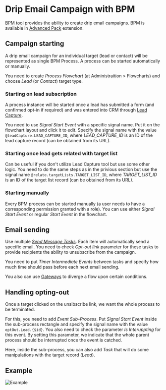 # Drip Email Campaign with BPM

[BPM tool](bpm.md) provides the ability to create drip email campaigns. BPM is available in [Advanced Pack](https://www.espocrm.com/extensions/advanced-pack/) extension.

## Campaign starting 

A drip email campaign for an individual target (lead or contact) will be represented as single BPM Process. A process can be started automatically or manually.

You need to create *Process Flowchart* (at Administraition > Flowcharts) and choose *Lead* (or *Contact*) target type.

### Starting on lead subscription

A process instance will be started once a lead has submitted a form (and confirmed opt-in if required) and was entered into CRM through [Lead Capture](web-to-lead.md). 

You need to use *Signal Start Event* with a specific signal name. Put it on the flowchart layout and click it to edit. Specify the signal name with the value `@leadCapture.LEAD_CAPTURE_ID`, where *LEAD_CAPTURE_ID* is an ID of the lead capture record (can be obtained from its URL).

### Starting once lead gets related with target list

Can be useful if you don't utilize Lead Capture tool but use some other logic. You need to do the same steps as in the privious section but use the signal name `@relate.targetLists.TARGET_LIST_ID`, where *TARGET_LIST_ID* is an ID of the target list record (can be obtained from its URL).

### Starting manually

Every BPM process can be started manually (a user needs to have a corresponding permission granted with a role). You can use either *Signal Start Event* or regular *Start Event* in the flowchart.

## Email sending

Use multiple *[Send Message Tasks](bpm-activities.md#user-content-send-message-task)*. Each item will automatically send a specific email. You need to check *Opt-out link* parameter for these tasks to provide recipients the ability to unsubscribe from the campaign.

You need to put *Timer Intermediate Events* between tasks and specify how much time should pass before each next email sending.

You also can use [Gateways](bpm-gateways.md) to diverge a flow upon certain conditions.

## Handling opting-out

Once a target clicked on the unsibscribe link, we want the whole process to be terminated.

For this, you need to add *Event Sub-Process*. Put *Signal Start Event* inside the sub-process rectangle and specify the signal name with the value `optOut.Lead.{$id}`. You also need to check the parameter *Is Interuppting* for this event. By setting this parameter, we indicate that the whole parent process should be interrupted once the event is catched.  

Here, inside the sub-process, you can also add *Task* that will do some manipulations with the target record (*Lead*).

## Example

![Example](https://raw.githubusercontent.com/espocrm/documentation/master/_static/images/administration/bpm/drip-email-campaign.png)
